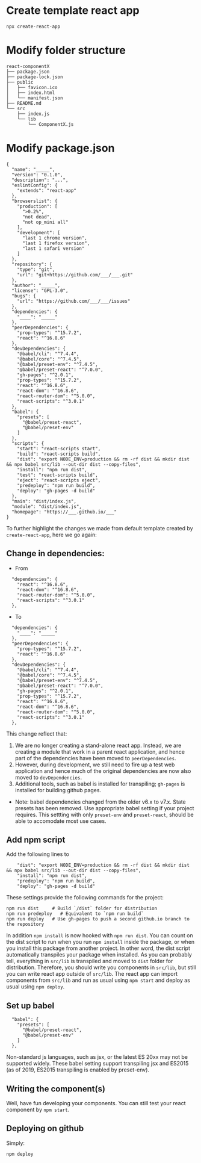 # Create template react app
```
npx create-react-app
```

# Modify folder structure
```
react-componentX
├── package.json
├── package-lock.json
├── public
│   ├── favicon.ico
│   ├── index.html
│   └── manifest.json
├── README.md
└── src
    ├── index.js
    └── lib
        └── ComponentX.js
```

# Modify package.json
```
{
  "name": "_____",
  "version": "0.1.0",
  "description": "...",
  "eslintConfig": {
    "extends": "react-app"
  },
  "browserslist": {
    "production": [
      ">0.2%",
      "not dead",
      "not op_mini all"
    ],
    "development": [
      "last 1 chrome version",
      "last 1 firefox version",
      "last 1 safari version"
    ]
  },
  "repository": {
    "type": "git",
    "url": "git+https://github.com/___/___.git"
  },
  "author": "_____",
  "license": "GPL-3.0",
  "bugs": {
    "url": "https://github.com/___/___/issues"
  },
  "dependencies": {
    "____": "_____"
  },
  "peerDependencies": {
    "prop-types": "^15.7.2",
    "react": "^16.8.6"
  },
  "devDependencies": {
    "@babel/cli": "^7.4.4",
    "@babel/core": "^7.4.5",
    "@babel/preset-env": "^7.4.5",
    "@babel/preset-react": "^7.0.0",
    "gh-pages": "^2.0.1",
    "prop-types": "^15.7.2",
    "react": "^16.8.6",
    "react-dom": "^16.8.6",
    "react-router-dom": "^5.0.0",
    "react-scripts": "^3.0.1"
  },
  "babel": {
    "presets": [
      "@babel/preset-react",
      "@babel/preset-env"
    ]
  },
  "scripts": {
    "start": "react-scripts start",
    "build": "react-scripts build",
    "dist": "export NODE_ENV=production && rm -rf dist && mkdir dist && npx babel src/lib --out-dir dist --copy-files",
    "install": "npm run dist",
    "test": "react-scripts build",
    "eject": "react-scripts eject",
    "predeploy": "npm run build",
    "deploy": "gh-pages -d build"
  },
  "main": "dist/index.js",
  "module": "dist/index.js",
  "homepage": "https://___.github.io/___"
}
```

To further highlight the changes we made from default template created by `create-react-app`, here we go again:

## Change in dependencies:
* From
```
  "dependencies": {
    "react": "^16.8.6",
    "react-dom": "^16.8.6",
    "react-router-dom": "^5.0.0",
    "react-scripts": "^3.0.1"
  },
```
* To
```
  "dependencies": {
    "____": "_____"
  },
  "peerDependencies": {
    "prop-types": "^15.7.2",
    "react": "^16.8.6"
  },
  "devDependencies": {
    "@babel/cli": "^7.4.4",
    "@babel/core": "^7.4.5",
    "@babel/preset-env": "^7.4.5",
    "@babel/preset-react": "^7.0.0",
    "gh-pages": "^2.0.1",
    "prop-types": "^15.7.2",
    "react": "^16.8.6",
    "react-dom": "^16.8.6",
    "react-router-dom": "^5.0.0",
    "react-scripts": "^3.0.1"
  },
```

This change reflect that:
1) We are no longer creating a stand-alone react app. Instead, we are creating a module that work in a parent react application, and hence part of the dependencies have been moved to `peerDependencies`.
2) However, during development, we still need to fire up a test web application and hence much of the original dependencies are now also moved to `devDependencies`.
3) Additional tools, such as babel is installed for transpiling; `gh-pages` is installed for building github pages.
* Note: babel dependencies changed from the older v6.x to v7.x. State presets has been removed. Use appropriate babel setting if your project requires. This settting with only `preset-env` and `preset-react`, should be able to accomodate most use cases.

## Add npm script
Add the following lines to 
```
    "dist": "export NODE_ENV=production && rm -rf dist && mkdir dist && npx babel src/lib --out-dir dist --copy-files",
    "install": "npm run dist",
    "predeploy": "npm run build",
    "deploy": "gh-pages -d build"
```
These settings provide the following commands for the project:
```
npm run dist     # Build `/dist` folder for distribution
npm run predeploy   # Equivalent to `npm run build`
npm run deploy   # Use gh-pages to push a second github.io branch to the repository
```
In addition `npm install` is now hooked with `npm run dist`. You can count on the dist script to run when you run `npm install` inside the package, or when you install this package from another project. In other word, the dist script automatically transpiles your package when installed.
As you can probably tell, everything in `src/lib` is transpiled and moved to `dist` folder for distribution. Therefore, you should write you components in `src/lib`, but still you can write react app outside of `src/lib`. The react app can import components from `src/lib` and run as usual using `npm start` and deploy as usual using `npm deploy`.

## Set up babel
```
  "babel": {
    "presets": [
      "@babel/preset-react",
      "@babel/preset-env"
    ]
  },
```
Non-standard js languages, such as jsx, or the latest ES 20xx may not be supported widely. These babel setting support transpiling jsx and ES2015 (as of 2019, ES2015 transpiling is enabled by preset-env).

## Writing the component(s)
Well, have fun developing your components. You can still test your react component by `npm start`.

## Deploying on github
Simply:
```
npm deploy
```
